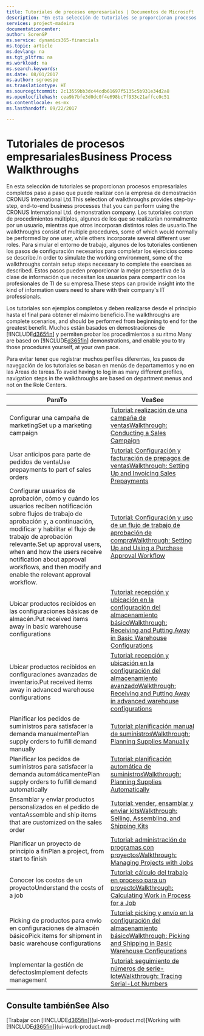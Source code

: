 ```yaml
---
title: Tutoriales de procesos empresariales | Documentos de Microsoft
description: "En esta selección de tutoriales se proporcionan procesos empresariales completos paso a paso que puede realizar con la empresa de demostración CRONUS International Ltd. Los tutoriales constan de procedimientos múltiples, algunos de los que se realizarían normalmente por un usuario, mientras que otros incorporan distintos roles de usuario. Para simular el entorno de trabajo, algunos de los tutoriales contienen los pasos de configuración necesarios para completar los ejercicios como se describe. Estos pasos pueden proporcionar la mejor perspectiva de la clase de información que necesitan los usuarios para compartir con los profesionales de TI de su empresa."
services: project-madeira
documentationcenter: 
author: SorenGP
ms.service: dynamics365-financials
ms.topic: article
ms.devlang: na
ms.tgt_pltfrm: na
ms.workload: na
ms.search.keywords: 
ms.date: 08/01/2017
ms.author: sgroespe
ms.translationtype: HT
ms.sourcegitcommit: 2c13559bb3dc44cdb61697f5135c5b931e34d2a8
ms.openlocfilehash: cea9b7bfe3d0dc0f4e698bc7f933c21affcc0c51
ms.contentlocale: es-mx
ms.lasthandoff: 09/22/2017

---
```

# <a name="business-process-walkthroughs"></a><span data-ttu-id="a9ac2-106">Tutoriales de procesos empresariales</span><span class="sxs-lookup"><span data-stu-id="a9ac2-106">Business Process Walkthroughs</span></span>
<span data-ttu-id="a9ac2-107">En esta selección de tutoriales se proporcionan procesos empresariales completos paso a paso que puede realizar con la empresa de demostración CRONUS International Ltd.</span><span class="sxs-lookup"><span data-stu-id="a9ac2-107">This selection of walkthroughs provides step-by-step, end-to-end business processes that you can perform using the CRONUS International Ltd. demonstration company.</span></span> <span data-ttu-id="a9ac2-108">Los tutoriales constan de procedimientos múltiples, algunos de los que se realizarían normalmente por un usuario, mientras que otros incorporan distintos roles de usuario.</span><span class="sxs-lookup"><span data-stu-id="a9ac2-108">The walkthroughs consist of multiple procedures, some of which would normally be performed by one user, while others incorporate several different user roles.</span></span> <span data-ttu-id="a9ac2-109">Para simular el entorno de trabajo, algunos de los tutoriales contienen los pasos de configuración necesarios para completar los ejercicios como se describe.</span><span class="sxs-lookup"><span data-stu-id="a9ac2-109">In order to simulate the working environment, some of the walkthroughs contain setup steps necessary to complete the exercises as described.</span></span> <span data-ttu-id="a9ac2-110">Estos pasos pueden proporcionar la mejor perspectiva de la clase de información que necesitan los usuarios para compartir con los profesionales de TI de su empresa.</span><span class="sxs-lookup"><span data-stu-id="a9ac2-110">These steps can provide insight into the kind of information users need to share with their company's IT professionals.</span></span>  

 <span data-ttu-id="a9ac2-111">Los tutoriales son ejemplos completos y deben realizarse desde el principio hasta el final para obtener el máximo beneficio.</span><span class="sxs-lookup"><span data-stu-id="a9ac2-111">The walkthroughs are complete scenarios, and should be performed from beginning to end for the greatest benefit.</span></span> <span data-ttu-id="a9ac2-112">Muchos están basados en demostraciones de [!INCLUDE[d365fin](includes/d365fin_md.md)] y permiten probar los procedimientos a su ritmo.</span><span class="sxs-lookup"><span data-stu-id="a9ac2-112">Many are based on [!INCLUDE[d365fin](includes/d365fin_md.md)] demonstrations, and enable you to try those procedures yourself, at your own pace.</span></span>  

 <span data-ttu-id="a9ac2-113">Para evitar tener que registrar muchos perfiles diferentes, los pasos de navegación de los tutoriales se basan en menús de departamentos y no en las Áreas de tareas.</span><span class="sxs-lookup"><span data-stu-id="a9ac2-113">To avoid having to log in as many different profiles, navigation steps in the walkthroughs are based on department menus and not on the Role Centers.</span></span>  

|<span data-ttu-id="a9ac2-114">Para</span><span class="sxs-lookup"><span data-stu-id="a9ac2-114">To</span></span>|<span data-ttu-id="a9ac2-115">Vea</span><span class="sxs-lookup"><span data-stu-id="a9ac2-115">See</span></span>|  
|--------|---------|  
|<span data-ttu-id="a9ac2-116">Configurar una campaña de marketing</span><span class="sxs-lookup"><span data-stu-id="a9ac2-116">Set up a marketing campaign</span></span>|[<span data-ttu-id="a9ac2-117">Tutorial: realización de una campaña de ventas</span><span class="sxs-lookup"><span data-stu-id="a9ac2-117">Walkthrough: Conducting a Sales Campaign</span></span>](walkthrough-conducting-a-sales-campaign.md)|  
|<span data-ttu-id="a9ac2-118">Usar anticipos para parte de pedidos de venta</span><span class="sxs-lookup"><span data-stu-id="a9ac2-118">Use prepayments to part of sales orders</span></span>|[<span data-ttu-id="a9ac2-119">Tutorial: Configuración y facturación de prepagos de ventas</span><span class="sxs-lookup"><span data-stu-id="a9ac2-119">Walkthrough: Setting Up and Invoicing Sales Prepayments</span></span>](walkthrough-setting-up-and-invoicing-sales-prepayments.md)|  
|<span data-ttu-id="a9ac2-120">Configurar usuarios de aprobación, cómo y cuándo los usuarios reciben notificación sobre flujos de trabajo de aprobación y, a continuación, modificar y habilitar el flujo de trabajo de aprobación relevante.</span><span class="sxs-lookup"><span data-stu-id="a9ac2-120">Set up approval users, when and how the users receive notification about approval workflows, and then modify and enable the relevant approval workflow.</span></span>|[<span data-ttu-id="a9ac2-121">Tutorial: Configuración y uso de un flujo de trabajo de aprobación de compra</span><span class="sxs-lookup"><span data-stu-id="a9ac2-121">Walkthrough: Setting Up and Using a Purchase Approval Workflow</span></span>](walkthrough-setting-up-and-using-a-purchase-approval-workflow.md)|  
|<span data-ttu-id="a9ac2-122">Ubicar productos recibidos en las configuraciones básicas de almacén.</span><span class="sxs-lookup"><span data-stu-id="a9ac2-122">Put received items away in basic warehouse configurations</span></span>|[<span data-ttu-id="a9ac2-123">Tutorial: recepción y ubicación en la configuración del almacenamiento básico</span><span class="sxs-lookup"><span data-stu-id="a9ac2-123">Walkthrough: Receiving and Putting Away in Basic Warehouse Configurations</span></span>](walkthrough-receiving-and-putting-away-in-basic-warehousing.md)|  
|<span data-ttu-id="a9ac2-124">Ubicar productos recibidos en configuraciones avanzadas de inventario.</span><span class="sxs-lookup"><span data-stu-id="a9ac2-124">Put received items away in advanced warehouse configurations</span></span>|[<span data-ttu-id="a9ac2-125">Tutorial: recepción y ubicación en la configuración del almacenamiento avanzado</span><span class="sxs-lookup"><span data-stu-id="a9ac2-125">Walkthrough: Receiving and Putting Away in advanced warehouse configurations</span></span>](walkthrough-receiving-and-putting-away-in-advanced-warehousing.md)|  
|<span data-ttu-id="a9ac2-126">Planificar los pedidos de suministros para satisfacer la demanda manualmente</span><span class="sxs-lookup"><span data-stu-id="a9ac2-126">Plan supply orders to fulfill demand manually</span></span>|[<span data-ttu-id="a9ac2-127">Tutorial: planificación manual de suministros</span><span class="sxs-lookup"><span data-stu-id="a9ac2-127">Walkthrough: Planning Supplies Manually</span></span>](walkthrough-planning-supplies-manually.md)|  
|<span data-ttu-id="a9ac2-128">Planificar los pedidos de suministros para satisfacer la demanda automáticamente</span><span class="sxs-lookup"><span data-stu-id="a9ac2-128">Plan supply orders to fulfill demand automatically</span></span>|[<span data-ttu-id="a9ac2-129">Tutorial: planificación automática de suministros</span><span class="sxs-lookup"><span data-stu-id="a9ac2-129">Walkthrough: Planning Supplies Automatically</span></span>](walkthrough-planning-supplies-automatically.md)|  
|<span data-ttu-id="a9ac2-130">Ensamblar y enviar productos personalizados en el pedido de venta</span><span class="sxs-lookup"><span data-stu-id="a9ac2-130">Assemble and ship items that are customized on the sales order</span></span>|[<span data-ttu-id="a9ac2-131">Tutorial: vender, ensamblar y enviar kits</span><span class="sxs-lookup"><span data-stu-id="a9ac2-131">Walkthrough: Selling, Assembling, and Shipping Kits</span></span>](walkthrough-selling-assembling-and-shipping-kits.md)|  
|<span data-ttu-id="a9ac2-132">Planificar un proyecto de principio a fin</span><span class="sxs-lookup"><span data-stu-id="a9ac2-132">Plan a project, from start to finish</span></span>|[<span data-ttu-id="a9ac2-133">Tutorial: administración de programas con proyectos</span><span class="sxs-lookup"><span data-stu-id="a9ac2-133">Walkthrough: Managing Projects with Jobs</span></span>](walkthrough-managing-projects-with-jobs.md)|  
|<span data-ttu-id="a9ac2-134">Conocer los costos de un proyecto</span><span class="sxs-lookup"><span data-stu-id="a9ac2-134">Understand the costs of a job</span></span>|[<span data-ttu-id="a9ac2-135">Tutorial: cálculo del trabajo en proceso para un proyecto</span><span class="sxs-lookup"><span data-stu-id="a9ac2-135">Walkthrough: Calculating Work in Process for a Job</span></span>](walkthrough-calculating-work-in-process-for-a-job.md)|  
|<span data-ttu-id="a9ac2-136">Picking de productos para envío en configuraciones de almacén básico</span><span class="sxs-lookup"><span data-stu-id="a9ac2-136">Pick items for shipment in basic warehouse configurations</span></span>|[<span data-ttu-id="a9ac2-137">Tutorial: picking y envío en la configuración del almacenamiento básico</span><span class="sxs-lookup"><span data-stu-id="a9ac2-137">Walkthrough: Picking and Shipping in Basic Warehouse Configurations</span></span>](walkthrough-picking-and-shipping-in-basic-warehousing.md)|  
|<span data-ttu-id="a9ac2-138">Implementar la gestión de defectos</span><span class="sxs-lookup"><span data-stu-id="a9ac2-138">Implement defects management</span></span>|[<span data-ttu-id="a9ac2-139">Tutorial: seguimiento de números de serie-lote</span><span class="sxs-lookup"><span data-stu-id="a9ac2-139">Walkthrough: Tracing Serial-Lot Numbers</span></span>](walkthrough-tracing-serial-lot-numbers.md)|  

## <a name="see-also"></a><span data-ttu-id="a9ac2-140">Consulte también</span><span class="sxs-lookup"><span data-stu-id="a9ac2-140">See Also</span></span>
<span data-ttu-id="a9ac2-141">[Trabajar con [!INCLUDE[d365fin](includes/d365fin_md.md)]](ui-work-product.md)</span><span class="sxs-lookup"><span data-stu-id="a9ac2-141">[Working with [!INCLUDE[d365fin](includes/d365fin_md.md)]](ui-work-product.md)</span></span>  

